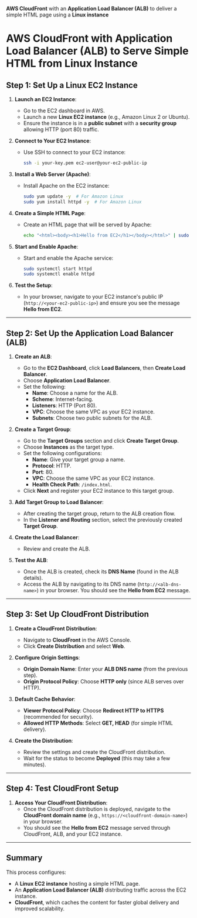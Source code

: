 **AWS CloudFront** with an **Application Load Balancer (ALB)** to deliver a simple HTML page using a **Linux instance**
# AWS CloudFront with Application Load Balancer (ALB) to Serve Simple HTML from Linux Instance

## Step 1: Set Up a Linux EC2 Instance

1. **Launch an EC2 Instance**:
   - Go to the EC2 dashboard in AWS.
   - Launch a new **Linux EC2 instance** (e.g., Amazon Linux 2 or Ubuntu).
   - Ensure the instance is in a **public subnet** with a **security group** allowing HTTP (port 80) traffic.

2. **Connect to Your EC2 Instance**:
   - Use SSH to connect to your EC2 instance:
     ```bash
     ssh -i your-key.pem ec2-user@your-ec2-public-ip
     ```

3. **Install a Web Server (Apache)**:
   - Install Apache on the EC2 instance:
     ```bash
     sudo yum update -y  # For Amazon Linux
     sudo yum install httpd -y  # For Amazon Linux
     ```

4. **Create a Simple HTML Page**:
   - Create an HTML page that will be served by Apache:
     ```bash
     echo "<html><body><h1>Hello from EC2</h1></body></html>" | sudo tee /var/www/html/index.html
     ```

5. **Start and Enable Apache**:
   - Start and enable the Apache service:
     ```bash
     sudo systemctl start httpd
     sudo systemctl enable httpd
     ```

6. **Test the Setup**:
   - In your browser, navigate to your EC2 instance's public IP (`http://<your-ec2-public-ip>`) and ensure you see the message **Hello from EC2**.

---

## Step 2: Set Up the Application Load Balancer (ALB)

1. **Create an ALB**:
   - Go to the **EC2 Dashboard**, click **Load Balancers**, then **Create Load Balancer**.
   - Choose **Application Load Balancer**.
   - Set the following:
     - **Name**: Choose a name for the ALB.
     - **Scheme**: Internet-facing.
     - **Listeners**: HTTP (Port 80).
     - **VPC**: Choose the same VPC as your EC2 instance.
     - **Subnets**: Choose two public subnets for the ALB.

2. **Create a Target Group**:
   - Go to the **Target Groups** section and click **Create Target Group**.
   - Choose **Instances** as the target type.
   - Set the following configurations:
     - **Name**: Give your target group a name.
     - **Protocol**: HTTP.
     - **Port**: 80.
     - **VPC**: Choose the same VPC as your EC2 instance.
     - **Health Check Path**: `/index.html`.
   - Click **Next** and register your EC2 instance to this target group.

3. **Add Target Group to Load Balancer**:
   - After creating the target group, return to the ALB creation flow.
   - In the **Listener and Routing** section, select the previously created **Target Group**.

4. **Create the Load Balancer**:
   - Review and create the ALB.

5. **Test the ALB**:
   - Once the ALB is created, check its **DNS Name** (found in the ALB details).
   - Access the ALB by navigating to its DNS name (`http://<alb-dns-name>`) in your browser. You should see the **Hello from EC2** message.

---

## Step 3: Set Up CloudFront Distribution

1. **Create a CloudFront Distribution**:
   - Navigate to **CloudFront** in the AWS Console.
   - Click **Create Distribution** and select **Web**.

2. **Configure Origin Settings**:
   - **Origin Domain Name**: Enter your **ALB DNS name** (from the previous step).
   - **Origin Protocol Policy**: Choose **HTTP only** (since ALB serves over HTTP).

3. **Default Cache Behavior**:
   - **Viewer Protocol Policy**: Choose **Redirect HTTP to HTTPS** (recommended for security).
   - **Allowed HTTP Methods**: Select **GET, HEAD** (for simple HTML delivery).

4. **Create the Distribution**:
   - Review the settings and create the CloudFront distribution.
   - Wait for the status to become **Deployed** (this may take a few minutes).

---

## Step 4: Test CloudFront Setup

1. **Access Your CloudFront Distribution**:
   - Once the CloudFront distribution is deployed, navigate to the **CloudFront domain name** (e.g., `https://<cloudfront-domain-name>`) in your browser.
   - You should see the **Hello from EC2** message served through CloudFront, ALB, and your EC2 instance.

---

## Summary

This process configures:
- A **Linux EC2 instance** hosting a simple HTML page.
- An **Application Load Balancer (ALB)** distributing traffic across the EC2 instance.
- **CloudFront**, which caches the content for faster global delivery and improved scalability.
```
